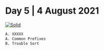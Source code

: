 # Day 5 | 4 August 2021

[![Solid](https://upload.wikimedia.org/wikipedia/en/0/07/Codeforces_logo.png)](https://codeforces.com/)

```sh
A. XXXXX                                                                        CodeForces
A. Common Prefixes                                                              CodeForces
B. Trouble Sort                                                                 CodeForces
```
